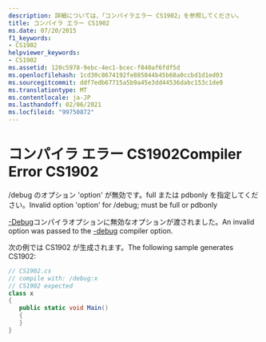 ```yaml
---
description: 詳細については、「コンパイラエラー CS1902」を参照してください。
title: コンパイラ エラー CS1902
ms.date: 07/20/2015
f1_keywords:
- CS1902
helpviewer_keywords:
- CS1902
ms.assetid: 120c5978-9ebc-4ec1-bcec-f840af6fdf5d
ms.openlocfilehash: 1cd30c8674192fe885844b45b68a0ccbd1d1ed03
ms.sourcegitcommit: ddf7edb67715a5b9a45e3dd44536dabc153c1de0
ms.translationtype: MT
ms.contentlocale: ja-JP
ms.lasthandoff: 02/06/2021
ms.locfileid: "99750872"
---
```

# <a name="compiler-error-cs1902"></a><span data-ttu-id="46133-103">コンパイラ エラー CS1902</span><span class="sxs-lookup"><span data-stu-id="46133-103">Compiler Error CS1902</span></span>

<span data-ttu-id="46133-104">/debug のオプション 'option' が無効です。full または pdbonly を指定してください。</span><span class="sxs-lookup"><span data-stu-id="46133-104">Invalid option 'option' for /debug; must be full or pdbonly</span></span>  
  
 <span data-ttu-id="46133-105">[-Debug](../language-reference/compiler-options/debug-compiler-option.md)コンパイラオプションに無効なオプションが渡されました。</span><span class="sxs-lookup"><span data-stu-id="46133-105">An invalid option was passed to the [-debug](../language-reference/compiler-options/debug-compiler-option.md) compiler option.</span></span>  
  
 <span data-ttu-id="46133-106">次の例では CS1902 が生成されます。</span><span class="sxs-lookup"><span data-stu-id="46133-106">The following sample generates CS1902:</span></span>  
  
```csharp  
// CS1902.cs  
// compile with: /debug:x  
// CS1902 expected  
class x  
{  
   public static void Main()  
   {  
   }  
}  
```
